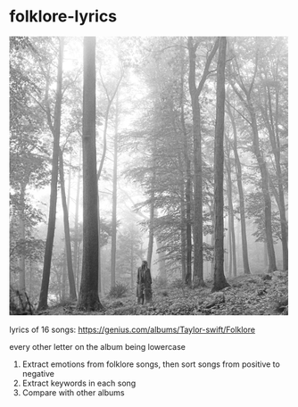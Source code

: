 # folklore-lyrics

<img src="image/album.png" alt="album cover" width="500"/>

lyrics of 16 songs: https://genius.com/albums/Taylor-swift/Folklore

every other letter on the album being lowercase

1. Extract emotions from folklore songs, then sort songs from positive to negative
2. Extract keywords in each song
3. Compare with other albums

